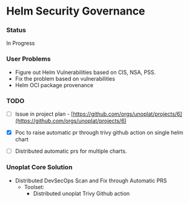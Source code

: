 # Helm Security Governance   
### Status   
In Progress   
   
### **User Problems**   
- Figure out Helm Vulnerabilities  based on CIS, NSA, PSS.   
- Fix the problem based on vulnerabilities   
- Helm OCI package provenance   
   
   
### TODO   
- [ ] Issue in project plan - [https://github.com/orgs/unoplat/projects/6](https://github.com/orgs/unoplat/projects/6)    
- [x] Poc to raise automatic pr through trivy github action on single helm chart   
- [ ] Distributed automatic prs for multiple charts.   
   
   
### Unoplat Core Solution   
- Distributed DevSecOps  Scan and Fix through Automatic PRS   
    - Toolset:   
        - Distributed unoplat Trivy Github action   
   
           
           
           
           
           
           
